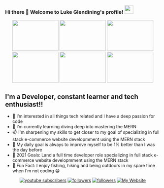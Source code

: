 ### Hi there 👋 Welcome to Luke Glendining's profile! <img src="https://media.giphy.com/media/hvRJCLFzcasrR4ia7z/giphy.gif" width="28">

<div align="center">
<img src="https://media.giphy.com/media/xULW8m9EJTIp2YktyM/giphy.gif?cid=ecf05e47ezaw0zc5er3zrzyxavf1fdwjbyou0pnkreta6uhf&rid=giphy.gif&ct=g" width="150" height="100">
<img src="https://media.giphy.com/media/hX1Am5h59VuYC8yU9V/giphy.gif?cid=ecf05e473ocmd95ftomjjkt53ms7kkvx27mbreyp8j2eknax&rid=giphy.gif&ct=g" width="150" height="100">
<img src="https://media.giphy.com/media/l3lZ0OipbXlond2pF0/giphy.gif?cid=ecf05e47fb36sacjefy3g7kqy13fmxzx0qj1m7gorgofv5si&rid=giphy.gif&ct=g" width="150" height=100">
<img src="https://media.giphy.com/media/l3lZ0OipbXlond2pF0/giphy.gif?cid=ecf05e47fb36sacjefy3g7kqy13fmxzx0qj1m7gorgofv5si&rid=giphy.gif&ct=g" width="150" height=100">
<img src="https://media.giphy.com/media/l3lZ0OipbXlond2pF0/giphy.gif?cid=ecf05e47fb36sacjefy3g7kqy13fmxzx0qj1m7gorgofv5si&rid=giphy.gif&ct=g" width="150" height=100">
<img src="https://media.giphy.com/media/l3lZ0OipbXlond2pF0/giphy.gif?cid=ecf05e47fb36sacjefy3g7kqy13fmxzx0qj1m7gorgofv5si&rid=giphy.gif&ct=g" width="150" height=100">
</div>

## I'm a Developer, constant learner and tech enthusiast!!

- 👀 I’m interested in all things tech related and I have a deep passion for code
- 🌱 I’m currently learning diving deep into mastering the MERN
- 📫 I'm sharpening my skills to get closer to my goal of specializing in full stack e-commerce website developmment using the MERN stack
- 🔭 My daily goal is always to improve myself to be 1% better than I was the day before
- 🥅 2021 Goals: Land a full time developer role specializing in full stack e-commerce website developmment using the MERN stack
- 💞️ Fun Fact: I enjoy fishing, hiking and being outdoors in my spare time when I'm not coding 😁

<!-- Badges template - https://github.com/badges/shields -->
<p align="center">
  <a href="https://www.youtube.com/channel/UC_CvPIwiEn0_Dis86sqOCag?sub_confirmation=1">
    <img alt="youtube subscribers" title="Subscribe to my YouTube channel" src="https://img.shields.io/youtube/channel/subscribers/UC_CvPIwiEn0_Dis86sqOCag?color=%23E05D44&label=SUBSCRIBE&logo=youtube&style=for-the-badge&labelColor=CE4630" /></a>  
  <a href="https://twitter.com/NeerajR76494084">
    <img alt="followers" title="Follow me on Twitter" src="https://img.shields.io/twitter/follow/NeerajR76494084?color=55960c&labelColor=488207&label=Follow&logo=twitter&logoColor=white&style=for-the-badge"/></a>
  <a href="https://github.com/Neeraj2002">
    <img alt="followers" title="Follow me on Github" src="https://img.shields.io/github/followers/Neeraj2002?color=236ad3&labelColor=1155ba&style=for-the-badge&logo=github&label=Follow"/></a>
  <a href="https://neeraj2002.github.io/">
    <img alt="My Website" title="My Website" src="https://img.shields.io/website?label=WEBISTE&style=for-the-badge&up_color=yellow&up_message=VISIT&url=https%3A%2F%2Fneeraj2002.github.io%2F"/></a> 
</p>

<!--
**LukeG91/LukeG91** is a ✨ _special_ ✨ repository because its `README.md` (this file) appears on your GitHub profile.

Here are some ideas to get you started:

- 🔭 I’m currently working on ...
- 🌱 I’m currently learning ...
- 👯 I’m looking to collaborate on ...
- 🤔 I’m looking for help with ...
- 💬 Ask me about ...
- 📫 How to reach me: ...
- 😄 Pronouns: ...
- ⚡ Fun fact: ...
-->
